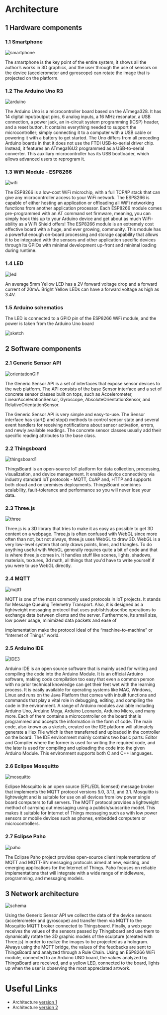 # Architecture

## 1 Hardware components

### 1.1 Smartphone

![smartphone](/images/smartphone.png)

The smartphone is the key point of the entire system, it shows all the author’s works in 3D graphics, and the user through the use of sensors on the device (accelerometer and gyroscope) can rotate the image that is projected on the platform.


### 1.2 The Arduino Uno R3

![arduino](/images/arduino.jpg)

The Arduino Uno is a microcontroller board based on the ATmega328. It has 14 digital input/output pins, 6 analog inputs, a 16 MHz resonator, a USB connection, a power jack, an in-circuit system programming (ICSP) header, and a reset button. It contains everything needed to support the microcontroller; simply connecting it to a computer with a USB cable or powering it with a battery to get started.
The Uno differs from all preceding Arduino boards in that it does not use the FTDI USB-to-serial driver chip. Instead, it features an ATmega16U2 programmed as a USB-to-serial converter. This auxiliary microcontroller has its USB bootloader, which allows advanced users to reprogram it.


### 1.3 WiFi Module - ESP8266

![wifi](/images/wifi.jpg)

The ESP8266 is a low-cost WiFi microchip, with a full TCP/IP stack that can give any microcontroller access to your WiFi network. The ESP8266 is capable of either hosting an application or offloading all WiFi networking functions from another application processor. Each ESP8266 module comes pre-programmed with an AT command set firmware, meaning, you can simply hook this up to your Arduino device and get about as much WiFi-ability as a WiFi Shield offers! The ESP8266 module is an extremely cost effective board with a huge, and ever growing, community. This module has a powerful enough on-board processing and storage capability that allows it to be integrated with the sensors and other application specific devices through its GPIOs with minimal development up-front and minimal loading during runtime. 

### 1.4 LED

![led](/images/yellowLed.jpg)

An average 5mm Yellow LED has a 2V forward voltage drop and a forward current of 20mA. Bright Yellow LEDs can have a forward voltage as high as 3.4V.

### 1.5 Arduino schematics
The LED is connected to a GPIO pin of the ESP8266 WiFi module, and the power is taken from the Arduino Uno board

![sketch](/images/SmartMuseumSketch_bb.png)


## 2 Software components

### 2.1 Generic Sensor API

![orientationGIF](/images/orientationGIF.gif)

The Generic Sensor API is a set of interfaces that expose sensor devices to the web platform. The API consists of the base Sensor interface and a set of concrete sensor classes built on tops, such as Accelerometer, LinearAccelerationSensor, Gyroscope, AbsoluteOrientationSensor, and RelativeOrientationSensor.

The Generic Sensor API is very simple and easy-to-use. The Sensor interface has start() and stop() methods to control sensor state and several event handlers for receiving notifications about sensor activation, errors, and newly available readings. The concrete sensor classes usually add their specific reading attributes to the base class.


### 2.2 Thingsboard

![thingsboard1](/images/thingsboard.jpg)

ThingsBoard is an open-source IoT platform for
data collection, processing, visualization, and
device management.
It enables device connectivity via industry
standard IoT protocols - MQTT, CoAP and, HTTP
and supports both cloud and on-premises
deployments. ThingsBoard combines scalability,
fault-tolerance and performance so you will never lose your data.

### 2.3 Three.js

![three](/images/three.png)

Three.js is a 3D library that tries to make it as easy as possible to get 3D content on a webpage.
Three.js is often confused with WebGL since more often than not, but not always, three.js uses WebGL to draw 3D. WebGL is a very low-level system that only draws points, lines, and triangles. To do anything useful with WebGL generally requires quite a bit of code and that is where three.js comes in. It handles stuff like scenes, lights, shadows, materials, textures, 3d math, all things that you'd have to write yourself if you were to use WebGL directly.


### 2.4 MQTT

![mqtt1](/images/mqtt.jpg)

MQTT is one of the most commonly used protocols
in IoT projects. It stands for Message Queuing
Telemetry Transport.
Also, it is designed as a lightweight messaging
protocol that uses publish/subscribe operations to
exchange data between clients and the server.
Furthermore, its small size, low power usage, minimized data packets and ease of


implementation make the protocol ideal of the “machine-to-machine” or “Internet of
Things” world.

### 2.5 Arduino IDE

![IDE3](/images/IDE.jpg)

Arduino IDE is an open source software that is mainly used for writing and compiling the code into the Arduino Module. It is an official Arduino software, making code compilation too easy that even a common person with no prior technical knowledge can get their feet wet with the learning process. It is easily available for operating systems like MAC, Windows, Linux and runs on the Java Platform that comes with inbuilt functions and commands that play a vital role in debugging, editing, and compiling the code in the environment. A range of Arduino modules available including Arduino Uno, Arduino Mega, Arduino Leonardo, Arduino Micro, and many more. Each of them contains a microcontroller on the board that is programmed and accepts the information in the form of code. The main code, also known as a sketch, created on the IDE platform will ultimately generate a Hex File which is then transferred and uploaded in the controller on the board. The IDE environment mainly contains two basic parts: Editor and Compiler where the former is used for writing the required code, and the later is used for compiling and uploading the code into the given Arduino Module. This environment supports both C and C++ languages.

### 2.6 Eclipse Mosquitto

![mosquitto](/images/Mosquitto.png)

Eclipse Mosquitto is an open source (EPL/EDL licensed) message broker that implements the MQTT protocol versions 5.0, 3.1.1, and 3.1. Mosquitto is lightweight and is suitable for use on all devices from low power single board computers to full servers.
The MQTT protocol provides a lightweight method of carrying out messaging using a publish/subscribe model. This makes it suitable for Internet of Things messaging such as with low power sensors or mobile devices such as phones, embedded computers or microcontrollers.

### 2.7 Eclipse Paho

![paho](/images/paho.png)

The Eclipse Paho project provides open-source client implementations of MQTT and MQTT-SN messaging protocols aimed at new, existing, and emerging applications for the Internet of Things.
Paho focuses on reliable implementations that will integrate with a wide range of middleware, programming, and messaging models.


## 3 Network architecture

![schema](/images/architecture3.png)

Using the Generic Sensor API we collect the data of the device sensors (accelerometer and gyroscope) and transfer them via MQTT to the Mosquitto MQTT broker connected to Thingsboard. Finally, a web page receives the values of the sensors passed by Thingsboard and use them to dynamically rotate the 3D graphic models of the sculpture (created with Three.js) in order to realize the images to be projected as a hologram.
Always using the MQTT bridge, the values of the feedbacks are sent to ThingsBoard and analyzed through a Rule Chain.
Using an ESP8266 WiFi module, connected to an Arduino UNO board, the values analyzed by ThingsBoard are received, and a yellow LED, connected to the board, lights up when the user is observing the most appreciated artwork.


# Useful Links

- Architecture [version 1](https://github.com/alessandromigliore/InteractiveClassicalArt/blob/master/First%20delivery/Architecture.md)
- Architecture [version 2](https://github.com/alessandromigliore/InteractiveClassicalArt/blob/master/Second%20delivery/Architecture.md)
